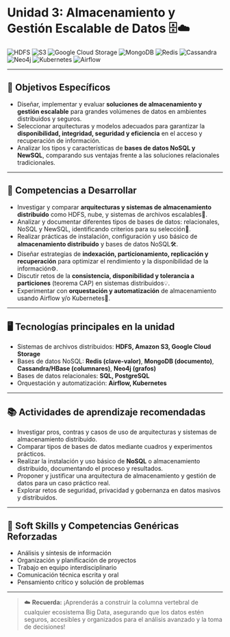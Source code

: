 
# Unidad 3: Almacenamiento y Gestión Escalable de Datos 🗄️☁️

![HDFS](https://img.shields.io/badge/HDFS-00B4CC?logo=apachenetbeanside&logoColor=white)
![S3](https://img.shields.io/badge/Amazon%20S3-569A31?logo=amazonaws&logoColor=white)
![Google Cloud Storage](https://img.shields.io/badge/Google%20Cloud%20Storage-4285F4?logo=googlecloud&logoColor=white)
![MongoDB](https://img.shields.io/badge/MongoDB-4EA94B?logo=mongodb&logoColor=white)
![Redis](https://img.shields.io/badge/Redis-DC382D?logo=redis&logoColor=white)
![Cassandra](https://img.shields.io/badge/Cassandra-1287C4?logo=apachecassandra&logoColor=white)
![Neo4j](https://img.shields.io/badge/Neo4j-008CC1?logo=neo4j&logoColor=white)
![Kubernetes](https://img.shields.io/badge/Kubernetes-326CE5?logo=kubernetes&logoColor=white)
![Airflow](https://img.shields.io/badge/Airflow-017CEE?logo=apacheairflow&logoColor=white)

---

## 🎯 Objetivos Específicos

- Diseñar, implementar y evaluar **soluciones de almacenamiento y gestión escalable** para grandes volúmenes de datos en ambientes distribuidos y seguros.
- Seleccionar arquitecturas y modelos adecuados para garantizar la **disponibilidad, integridad, seguridad y eficiencia** en el acceso y recuperación de información.
- Analizar los tipos y características de **bases de datos NoSQL y NewSQL**, comparando sus ventajas frente a las soluciones relacionales tradicionales.

---

## 🏅 Competencias a Desarrollar

- Investigar y comparar **arquitecturas y sistemas de almacenamiento distribuido** como HDFS, nube, y sistemas de archivos escalables🔎.
- Analizar y documentar diferentes tipos de bases de datos: relacionales, NoSQL y NewSQL, identificando criterios para su selección📖.
- Realizar prácticas de instalación, configuración y uso básico de **almacenamiento distribuido** y bases de datos NoSQL🛠️.
- Diseñar estrategias de **indexación, particionamiento, replicación y recuperación** para optimizar el rendimiento y la disponibilidad de la información⚙️.
- Discutir retos de la **consistencia, disponibilidad y tolerancia a particiones** (teorema CAP) en sistemas distribuidos💡.
- Experimentar con **orquestación y automatización** de almacenamiento usando Airflow y/o Kubernetes🤖.

---

## 🖥️ Tecnologías principales en la unidad

- Sistemas de archivos distribuidos: **HDFS, Amazon S3, Google Cloud Storage**
- Bases de datos NoSQL: **Redis (clave-valor)**, **MongoDB (documento)**, **Cassandra/HBase (columnares)**, **Neo4j (grafos)**
- Bases de datos relacionales: **SQL, PostgreSQL**
- Orquestación y automatización: **Airflow, Kubernetes**

---

## 📚 Actividades de aprendizaje recomendadas

- Investigar pros, contras y casos de uso de arquitecturas y sistemas de almacenamiento distribuido.
- Comparar tipos de bases de datos mediante cuadros y experimentos prácticos.
- Realizar la instalación y uso básico de **NoSQL** o almacenamiento distribuido, documentando el proceso y resultados.
- Proponer y justificar una arquitectura de almacenamiento y gestión de datos para un caso práctico real.
- Explorar retos de seguridad, privacidad y gobernanza en datos masivos y distribuidos.

---

## 🤝 Soft Skills y Competencias Genéricas Reforzadas

- Análisis y síntesis de información
- Organización y planificación de proyectos
- Trabajo en equipo interdisciplinario
- Comunicación técnica escrita y oral
- Pensamiento crítico y solución de problemas

---

> ☁️ **Recuerda:** ¡Aprenderás a construir la columna vertebral de cualquier ecosistema Big Data, asegurando que los datos estén seguros, accesibles y organizados para el análisis avanzado y la toma de decisiones!


